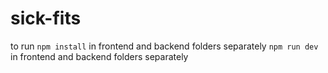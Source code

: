 # sick-fits

to run 
`npm install` in frontend and backend folders separately
`npm run dev` in frontend and backend folders separately
